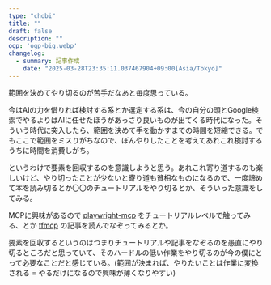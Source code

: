 ```yaml
---
type: "chobi"
title: ""
draft: false
description: ""
ogp: 'ogp-big.webp'
changelog:
  - summary: 記事作成
    date: "2025-03-28T23:35:11.037467904+09:00[Asia/Tokyo]"
---
```


範囲を決めてやり切るのが苦手だなあと毎度思っている。

今はAIの力を借りれば検討する系とか選定する系は、今の自分の頭とGoogle検索でやるよりはAIに任せたほうがあっさり良いものが出てくる時代になった。そういう時代に突入したら、範囲を決めて手を動かすまでの時間を短縮できる。でもここで範囲をミスりがちなので、ぼんやりしたことを考えてあれこれ検討するうちに時間を消費しがち。

というわけで要素を回収するのを意識しようと思う。あれこれ寄り道するのも楽しいけど、やり切ったことが少ないと寄り道も貧相なものになるので、一度諦めて本を読み切るとか〇〇のチュートリアルをやり切るとか、そういった意識をしてみる。

MCPに興味があるので [playwright-mcp](https://github.com/microsoft/playwright-mcp) をチュートリアルレベルで触ってみる、とか [tfmcp](https://syu-m-5151.hatenablog.com/entry/2025/03/09/020057) の記事を読んでなぞってみるとか。

要素を回収するというのはつまりチュートリアルや記事をなぞるのを愚直にやり切るところだと思っていて、そのハードルの低い作業をやり切るのが今の僕にとって必要なことだと感じている。(範囲が決まれば、やりたいことは作業に変換される = やるだけになるので興味が薄くなりやすい)
